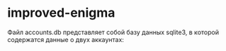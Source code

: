 # improved-enigma

Файл accounts.db представляет собой базу данных sqlite3, в которой содержатся данные о двух аккаунтах:
